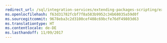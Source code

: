 ```yaml
---
redirect_url: /sql/integration-services/extending-packages-scripting/extending-packages-with-scripting
ms.openlocfilehash: f63d31782fcbf7f8a583b9952c34b68035a59d0f
ms.sourcegitcommit: 9678eba3c2d3100cef408c69bcfe76df49803d63
ms.translationtype: HT
ms.contentlocale: de-DE
ms.lasthandoff: 11/09/2017
---
```

